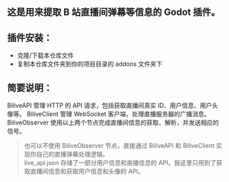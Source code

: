 ## 这是用来提取 B 站直播间弹幕等信息的 Godot 插件。

## 插件安装：
- 克隆/下载本仓库文件
- 复制本仓库文件夹到你的项目目录的 addons 文件夹下

## 简要说明：
BiliveAPI 管理 HTTP 的 API 请求，包括获取直播间真实 ID、用户信息、用户头像等。
BiliveClient 管理 WebSocket 客户端，处理直播服务器的广播消息。
BiliveObserver 使用以上两个节点完成直播间信息的获取、解析，并发送相应的信号。

> 也可以不使用 BiliveObserver 节点，直接通过 BiliveAPI 和 BiliveClient 实现你自己的直播弹幕处理逻辑。  
> live_api.json 存储了一部分用户信息和直播信息的 API。我这里只用到了获取直播间信息和获取用户信息和头像的 API。
